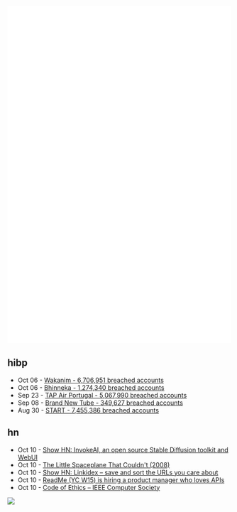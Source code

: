![Metrics](https://raw.githubusercontent.com/phixion/phixion/master/metrics.svg)

## hibp

<!--
for https://github.com/phixion/phixion/blob/main/.github/workflows/feeds.yml
-->
<!--START_SECTION:haveibeenpwnd-->
- Oct 06 - [Wakanim - 6,706,951 breached accounts](https://haveibeenpwned.com/PwnedWebsites#Wakanim)
- Oct 06 - [Bhinneka - 1,274,340 breached accounts](https://haveibeenpwned.com/PwnedWebsites#Bhinneka)
- Sep 23 - [TAP Air Portugal - 5,067,990 breached accounts](https://haveibeenpwned.com/PwnedWebsites#TAPAirPortugal)
- Sep 08 - [Brand New Tube - 349,627 breached accounts](https://haveibeenpwned.com/PwnedWebsites#BrandNewTube)
- Aug 30 - [START - 7,455,386 breached accounts](https://haveibeenpwned.com/PwnedWebsites#Start)
<!--END_SECTION:haveibeenpwnd-->

## hn

<!--
for https://github.com/phixion/phixion/blob/main/.github/workflows/feeds.yml
-->
<!--START_SECTION:hn-->
- Oct 10 - [Show HN: InvokeAI, an open source Stable Diffusion toolkit and WebUI](https://github.com/invoke-ai/InvokeAI)
- Oct 10 - [The Little Spaceplane That Couldn't (2008)](https://www.space-travel.com/reports/Cult_spacecraft_Part_One_The_Little_Spaceplane_That_Could_Not_999.html)
- Oct 10 - [Show HN: Linkidex – save and sort the URLs you care about](https://linkidex.com/)
- Oct 10 - [ReadMe (YC W15) is hiring a product manager who loves APIs](https://readme.com/careers#product-lead)
- Oct 10 - [Code of Ethics – IEEE Computer Society](https://www.computer.org/education/code-of-ethics)
<!--END_SECTION:hn-->

<!--
for https://yhype.me
-->
![](https://hit.yhype.me/github/profile?user_id=13013670)
